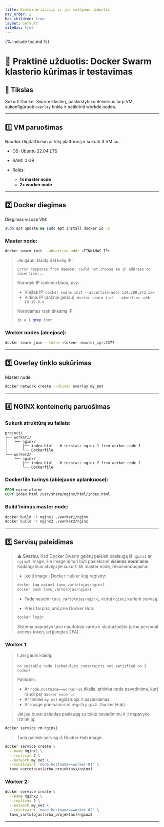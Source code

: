 ```yaml
---
title: Konteinerizacija ir jos valdymas užduotis
nav_order: 2
has_children: true
layout: default
siteNav: true
---
```

{% include toc.md %}

# 🧪 Praktinė užduotis: Docker Swarm klasterio kūrimas ir testavimas

## 🎯 Tikslas

Sukurti Docker Swarm klasterį, paskirstyti konteinerius tarp VM, sukonfigūruoti `overlay` tinklą ir patikrinti workde nodes.

---

## 1️⃣ VM paruošimas

Naudok DigitalOcean ar kitą platformą ir sukurk 3 VM su:

* OS: Ubuntu 22.04 LTS
* RAM: 4 GB
* Rolės:

  * **1x master node**
  * **2x worker node**

---

## 2️⃣ Docker diegimas

Diegimas visose VM:

```bash
sudo apt update && sudo apt install docker.io -y
```

### Master node:

```bash
docker swarm init --advertise-addr <TINKAMAS_IP>
```

> Jei gauni klaidą dėl kelių IP:
>
> ```
> Error response from daemon: could not choose an IP address to advertise...
> ```
>
> Nurodyk IP rankiniu būdu, pvz.:
>
> * Viešas IP: `docker swarm init --advertise-addr 134.209.242.xxx`
> * Vidinis IP (dažnai geriau): `docker swarm init --advertise-addr 10.19.0.x`
>
> Norėdamas rasti tinkamą IP:
>
> ```bash
> ip a | grep inet
> ```

### Worker nodes (abiejose):

```bash
docker swarm join --token <token> <master_ip>:2377
```

---

## 3️⃣ Overlay tinklo sukūrimas

Master node:

```bash
docker network create --driver overlay my_net
```

---

## 4️⃣ NGINX konteinerių paruošimas

### Sukurk struktūrą su failais:

```
project/
├── worker1/
│   └── nginx/
│       ├── index.html   # tekstas: nginx 1 from worker node 1
│       └── Dockerfile
└── worker2/
    └── nginx/
        ├── index.html   # tekstas: nginx 2 from worker node 2
        └── Dockerfile
```

### Dockerfile turinys (abiejuose aplankuose):

```dockerfile
FROM nginx:alpine
COPY index.html /usr/share/nginx/html/index.html
```

### Build'inimas master node:

```bash
docker build -t nginx1 ./worker1/nginx
docker build -t nginx2 ./worker2/nginx
```

---

## 5️⃣ Servisų paleidimas

> ⚠️ **Svarbu:** Kad Docker Swarm galėtų paleisti paslaugą iš `nginx1` ar `nginx2` image,
> šie image'ai turi būti pasiekiami **visiems node'ams**. Kadangi šiuo atveju jie sukurti
> tik master node, rekomenduojama:
>
> * Įkelti image į Docker Hub ar kitą registry:
>
> ```bash
> docker tag nginx1 tavo_vartotojas/nginx1
> docker push tavo_vartotojas/nginx1
> ```
>
> * Tada naudoti `tavo_vartotojas/nginx1` vietoj `nginx1` kuriant servisą.
>
> * Prieš tai prisijunk prie Docker Hub:
>
> ```bash
> docker login
> ```
>
> Sistema paprašys tavo naudotojo vardo ir slaptažodžio (arba personal access token, jei įjungtas 2FA).

### Worker 1

> ❗ Jei gauni klaidą:
>
> ```
> no suitable node (scheduling constraints not satisfied on 3 nodes)
> ```
>
> Patikrink:
>
> * Ar `node.hostname==worker-01` tiksliai atitinka node pavadinimą, kurį randi per `docker node ls`
> * Ar tinklas `my_net` egzistuoja ir pasiekiamas
> * Ar image prieinamas iš registry (pvz. Docker Hub)

> Jei jau buvai paleidęs paslaugą su tokiu pavadinimu ir ji nepavyko, ištrink ją:

```bash
docker service rm nginx1
```

> Tada paleisk servisą iš Docker Hub image:

```bash
docker service create \
  --name nginx1 \
  --replicas 2 \
  --network my_net \
  --constraint 'node.hostname==worker-01' \
  tavo_vartotojas(arba_projektas)/nginx1
```

### Worker 2:

```bash
docker service create \
  --name nginx2 \
  --replicas 2 \
  --network my_net \
  --constraint 'node.hostname==worker-02' \
  tavo_vartotojas(arba_projektas)/nginx2
```

---

<!-- ## 6️⃣ Load balancer (NGINX)

Master node:

1. Įdiek NGINX:

```bash
sudo apt install nginx -y
```

2. Redaguok `/etc/nginx/sites-available/default` (ne `nginx.conf`):

```bash
sudo cp /etc/nginx/sites-available/default /etc/nginx/sites-available/default.bak
sudo nano /etc/nginx/sites-available/default
```

> Pakeisk **tik `server` bloką**, o ne visą failą. `http {}` blokas **neturi būti naudojamas** čia.

Rekomenduojamas turinys (jei Swarm serviso DNS neveikia, naudok IP vietoj pavadinimo):

````nginx
# Pvz. jei worker-01 turi IP 10.19.0.11 ir worker-02 turi IP 10.19.0.12
upstream node1 {
  server 10.19.0.11:8081;
}

upstream node2 {
  server 10.19.0.12:8082;
}

server {
  listen 80;

  location /node1 {
    proxy_pass http://node1;
  }

  location /node2 {
    proxy_pass http://node2;
  }
}
```nginx
upstream node1 {
  server nginx1:80;
}

upstream node2 {
  server nginx2:80;
}

server {
  listen 80;

  location /node1 {
    proxy_pass http://node1;
  }

  location /node2 {
    proxy_pass http://node2;
  }
}
````

3. Sukurk simbolinę nuorodą, jei reikia:

```bash
sudo ln -sf /etc/nginx/sites-available/default /etc/nginx/sites-enabled/default
```

4. Patikrink konfigūraciją prieš perkrovimą:

```bash
sudo nginx -t
```

> ⚠️ Jei gauni klaidą `host not found in upstream`, tai reiškia, kad `nginx1` ir `nginx2` dar **nepasiekiami per DNS**.
> Šie pavadinimai turi būti **Swarm servisų pavadinimai**, o ne realūs hostname'ai.
> NGINX matys juos tik tada, kai bus paleisti servisai `nginx1` ir `nginx2` tame pačiame **Swarm overlay tinkle**.
>
> Laikinai gali:
>
> * Ištrinti `upstream` blokus ir naudoti tiesioginį `proxy_pass` su IP
> * Arba pirmiau paleisti abu servisus ir tik tada perkrauti NGINX

5. Jei sintaksė teisinga, perkrauk NGINX:

```bash
sudo systemctl restart nginx
```

---

## 7️⃣ Testavimas

> 💡 Jei `nginx1`/`nginx2` neatsako iš master VM (pvz. `curl nginx1:80` neveikia):
>
> * Tai **normalu**, nes `nginx1` yra Swarm serviso vardas, kuris rezolvuojamas **tik konteinerio viduje tame pačiame overlay tinkle**.
> * Bandymas pasiekti `nginx1` iš `host` OS neveiks, nes tai nėra DNS vardas / IP tavo VM sistemai.
>
> ✅ NGINX load balancer veiks tik tada, kai:
>
> * `nginx1` ir `nginx2` servisai jau veikia Swarm'e
> * Master NGINX konteineris prijungtas prie to paties `my_net` overlay tinklo

> 🔁 Alternatyva testavimui:
>
> * Naudok `docker exec -it <nginx-container> sh` ir testuok `curl nginx1` **viduje NGINX konteinerio**
> * Arba naudok `proxy_pass` tiesiai į IP adresus vietoj serviso vardų

Naršyklėje atidaryk:

* `http://<master_ip>/node1` → matysi nginx1 turinį
* `http://<master_ip>/node2` → matysi nginx2 turinį

Perkrovus puslapį, turinys gali kisti – veikia **round-robin load balancing** tarp replikų.

---

## ✅ Išvados

* Swarm leidžia lengvai kurti paslaugas su replikomis.
* Palaiko automatinį paskirstymą, atkūrimą ir tinklo izoliaciją.
* Puikiai tinka testavimui, mokymuisi ar mažiems klasteriams.

--- -->
